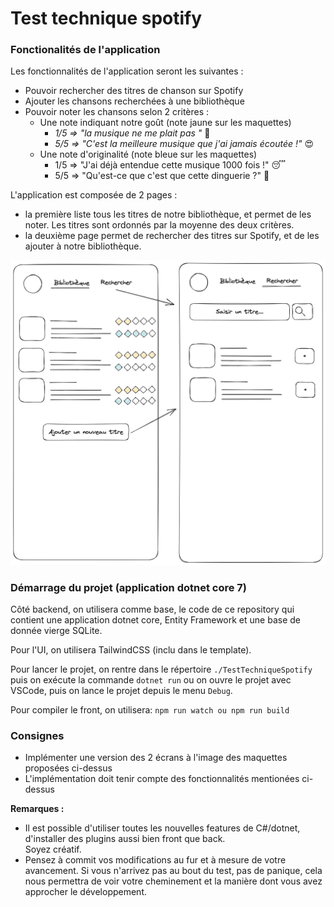 # Test technique spotify

### Fonctionalités de l'application

Les fonctionnalités de l'application seront les suivantes :
 - Pouvoir rechercher des titres de chanson sur Spotify
 - Ajouter les chansons recherchées à une bibliothèque 
 - Pouvoir noter les chansons selon 2 critères :
   - Une note indiquant notre goût (note jaune sur les maquettes) 
     - *1/5 => "la musique ne me plait pas "* 🙁
     - *5/5 => "C'est la meilleure musique que j'ai jamais écoutée !"* 😍
   - Une note d'originalité (note bleue sur les maquettes)  
     - 1/5 => "J'ai déjà entendue cette musique 1000 fois !" 😴
     - 5/5 => "Qu'est-ce que c'est que cette dinguerie ?" 🤘

L'application est composée de 2 pages :
- la première liste tous les titres de notre bibliothèque, et permet de les noter. Les titres sont ordonnés par la moyenne des deux critères. 
- la deuxième page permet de rechercher des titres sur Spotify, et de les ajouter à notre bibliothèque.

![image](./mockup.png)

### Démarrage du projet (application dotnet core 7)

Côté backend, on utilisera comme base, le code de ce repository qui contient une application dotnet core, Entity Framework et une base de donnée vierge SQLite.

Pour l'UI, on utilisera TailwindCSS (inclu dans le template).

Pour lancer le projet, on rentre dans le répertoire `./TestTechniqueSpotify` puis on exécute la commande `dotnet run` ou on ouvre le projet avec VSCode, puis on lance le projet depuis le menu `Debug`.

Pour compiler le front, on utilisera: `npm run watch ou npm run build`


### Consignes

- Implémenter une version des 2 écrans à l'image des maquettes proposées ci-dessus
- L'implémentation doit tenir compte des fonctionnalités mentionées ci-dessus

**Remarques :**
- Il est possible d'utiliser toutes les nouvelles features de C#/dotnet, d'installer des plugins aussi bien front que back.  
Soyez créatif.
- Pensez à commit vos modifications au fur et à mesure de votre avancement. Si vous n'arrivez pas au bout du test, pas de panique, cela nous permettra de voir votre cheminement et la manière dont vous avez approcher le développement.  
